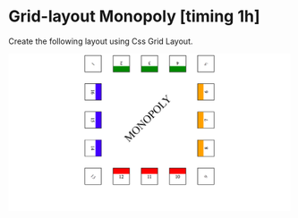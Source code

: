 # Grid-layout Monopoly [timing 1h]

Create the following layout using Css Grid Layout.

![](./monopoly.png)